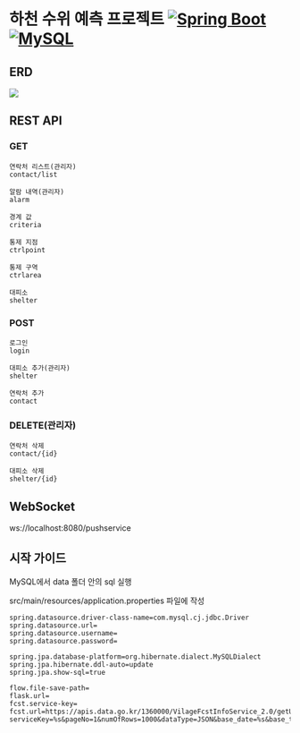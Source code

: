 # 하천 수위 예측 프로젝트 [![Spring Boot](https://img.shields.io/badge/Spring%20Boot-3.1.3-brightgreen)](https://spring.io/projects/spring-boot) [![MySQL](https://img.shields.io/badge/MySQL-8.0-blue)](https://www.mysql.com/)
## ERD
<image src='ERD.PNG'>

## REST API
### GET
    연락처 리스트(관리자)
    contact/list

    알람 내역(관리자)
    alarm

    경계 값
    criteria

    통제 지점
    ctrlpoint

    통제 구역
    ctrlarea

    대피소
    shelter
### POST
    로그인
    login

    대피소 추가(관리자)
    shelter

    연락처 추가
    contact
### DELETE(관리자)
    연락처 삭제
    contact/{id}

    대피소 삭제
    shelter/{id}

## WebSocket
ws://localhost:8080/pushservice

## 시작 가이드
MySQL에서 data 폴더 안의 sql 실행

src/main/resources/application.properties 파일에 작성
```
spring.datasource.driver-class-name=com.mysql.cj.jdbc.Driver
spring.datasource.url=
spring.datasource.username=
spring.datasource.password=

spring.jpa.database-platform=org.hibernate.dialect.MySQLDialect
spring.jpa.hibernate.ddl-auto=update
spring.jpa.show-sql=true

flow.file-save-path=
flask.url=
fcst.service-key=
fcst.url=https://apis.data.go.kr/1360000/VilageFcstInfoService_2.0/getUltraSrtFcst?serviceKey=%s&pageNo=1&numOfRows=1000&dataType=JSON&base_date=%s&base_time=%s&nx=%s&ny=%s
```
